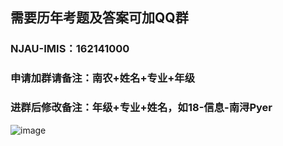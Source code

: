 ## 需要历年考题及答案可加QQ群
### NJAU-IMIS：162141000
### 申请加群请备注：南农+姓名+专业+年级
### 进群后修改备注：年级+专业+姓名，如18-信息-南浔Pyer
![image](https://user-images.githubusercontent.com/60532543/149864634-7520a892-0ae0-4e0c-81bb-1bd0051639b4.png)

